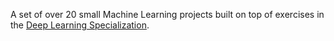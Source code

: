 A set of over 20 small Machine Learning projects built on top of exercises in the <a target="_blank" href="https://www.deeplearning.ai">Deep Learning Specialization</a>.
